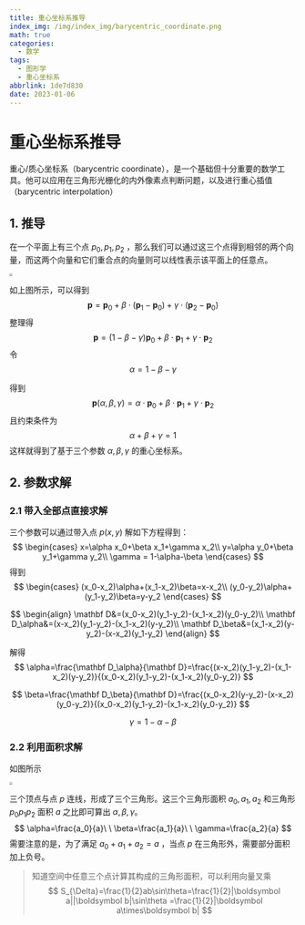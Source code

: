 ```yaml
---
title: 重心坐标系推导
index_img: /img/index_img/barycentric_coordinate.png
math: true
categories:
  - 数学
tags:
  - 图形学
  - 重心坐标系
abbrlink: 1de7d830
date: 2023-01-06
---
```


# 重心坐标系推导

重心/质心坐标系（barycentric  coordinate），是一个基础但十分重要的数学工具。他可以应用在三角形光栅化的内外像素点判断问题，以及进行重心插值（barycentric interpolation）

## 1. 推导

在一个平面上有三个点 $p_0,p_1,p_2$ ，那么我们可以通过这三个点得到相邻的两个向量，而这两个向量和它们重合点的向量则可以线性表示该平面上的任意点。

<img src="https://img.ashechol.top/picgo/barycentric_coordinate_reduction.png" style="zoom:30%;" />

如上图所示，可以得到
$$
\boldsymbol p=\boldsymbol p_0 + \beta \cdot (\boldsymbol p_1-\boldsymbol p_0)+
\gamma\cdot (\boldsymbol p_2-\boldsymbol p_0)
$$
整理得
$$
\boldsymbol p=(1-\beta-\gamma)\boldsymbol p_0+\beta\cdot\boldsymbol p_1+\gamma\cdot\boldsymbol p_2
$$
令
$$
\alpha=1-\beta-\gamma
$$

得到
$$
\boldsymbol p(\alpha,\beta,\gamma)=\alpha\cdot\boldsymbol p_0+\beta\cdot\boldsymbol p_1+\gamma\cdot\boldsymbol p_2
$$
且约束条件为
$$
\alpha+\beta+\gamma=1
$$
这样就得到了基于三个参数 $\alpha,\beta,\gamma$ 的重心坐标系。

## 2. 参数求解

### 2.1 带入全部点直接求解

三个参数可以通过带入点 $p(x,y)$ 解如下方程得到：
$$
\begin{cases}
x=\alpha x_0+\beta x_1+\gamma x_2\\
y=\alpha y_0+\beta y_1+\gamma y_2\\
\gamma = 1-\alpha-\beta
\end{cases}
$$
得到
$$
\begin{cases}
(x_0-x_2)\alpha+(x_1-x_2)\beta=x-x_2\\
(y_0-y_2)\alpha+(y_1-y_2)\beta=y-y_2
\end{cases}
$$

$$
\begin{align}
\mathbf D&=(x_0-x_2)(y_1-y_2)-(x_1-x_2)(y_0-y_2)\\
\mathbf D_\alpha&=(x-x_2)(y_1-y_2)-(x_1-x_2)(y-y_2)\\
\mathbf D_\beta&=(x_1-x_2)(y-y_2)-(x-x_2)(y_1-y_2)
\end{align}
$$

解得
$$
\alpha=\frac{\mathbf D_\alpha}{\mathbf D}=\frac{(x-x_2)(y_1-y_2)-(x_1-x_2)(y-y_2)}{(x_0-x_2)(y_1-y_2)-(x_1-x_2)(y_0-y_2)}
$$

$$
\beta=\frac{\mathbf D_\beta}{\mathbf D}=\frac{(x_0-x_2)(y-y_2)-(x-x_2)(y_0-y_2)}{(x_0-x_2)(y_1-y_2)-(x_1-x_2)(y_0-y_2)}
$$

$$
\gamma=1-\alpha-\beta
$$

### 2.2 利用面积求解

如图所示

<img src="https://img.ashechol.top/picgo/barycentric_coordinate_area.png" style="zoom:33%;" />

三个顶点与点 $p$ 连线，形成了三个三角形。这三个三角形面积 $a_0,a_1,a_2$ 和三角形 $p_0p_1p_2$ 面积 $a$ 之比即可算出 $\alpha,\beta,\gamma$。
$$
\alpha=\frac{a_0}{a}\ \ \beta=\frac{a_1}{a}\ \ \gamma=\frac{a_2}{a}
$$
需要注意的是，为了满足 $a_0+a_1+a_2=a$ ，当点 $p$ 在三角形外，需要部分面积加上负号。

> 知道空间中任意三个点计算其构成的三角形面积，可以利用向量叉乘
> $$
> S_{\Delta}=\frac{1}{2}ab\sin\theta=\frac{1}{2}|\boldsymbol a||\boldsymbol b|\sin\theta
> =\frac{1}{2}|\boldsymbol a\times\boldsymbol b|
> $$

